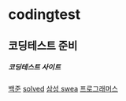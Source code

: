 # codingtest
코딩테스트 준비 
---
##### 코딩테스트 사이트
[백준](https://www.acmicpc.net/step)
[solved](https://solved.ac/)
[삼성 swea](https://swexpertacademy.com/main/main.do)
[프로그래머스](https://programmers.co.kr/)
